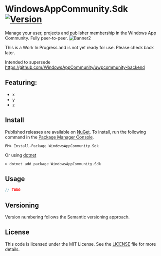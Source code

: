 # WindowsAppCommunity.Sdk [![Version](https://img.shields.io/nuget/v/WindowsAppCommunity.Sdk.svg)](https://www.nuget.org/packages/WindowsAppCommunity.Sdk)

Manage your user, projects and publisher membership in the Windows App Community. Fully peer-to-peer.
![Banner2](https://github.com/user-attachments/assets/9fbe1f09-cf9d-406f-8df5-58d069ef7a00)

This is a Work In Progress and is not yet ready for use. Please check back later.

Intended to supersede https://github.com/WindowsAppCommunity/uwpcommunity-backend

## Featuring:
- x
- y
- z

## Install

Published releases are available on [NuGet](https://www.nuget.org/packages/WindowsAppCommunity.Sdk). To install, run the following command in the [Package Manager Console](https://docs.nuget.org/docs/start-here/using-the-package-manager-console).

    PM> Install-Package WindowsAppCommunity.Sdk
    
Or using [dotnet](https://docs.microsoft.com/en-us/dotnet/core/tools/dotnet)

    > dotnet add package WindowsAppCommunity.Sdk

## Usage

```cs
// TODO
```

## Versioning

Version numbering follows the Semantic versioning approach.

## License

This code is licensed under the MIT License. See the [LICENSE](LICENSE.md) file for more details.
